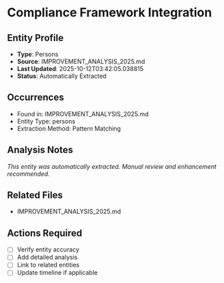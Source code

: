 # Compliance Framework Integration

## Entity Profile
- **Type**: Persons
- **Source**: IMPROVEMENT_ANALYSIS_2025.md
- **Last Updated**: 2025-10-12T03:42:05.038815
- **Status**: Automatically Extracted

## Occurrences
- Found in: IMPROVEMENT_ANALYSIS_2025.md
- Entity Type: persons
- Extraction Method: Pattern Matching

## Analysis Notes
*This entity was automatically extracted. Manual review and enhancement recommended.*

## Related Files
- IMPROVEMENT_ANALYSIS_2025.md

## Actions Required
- [ ] Verify entity accuracy
- [ ] Add detailed analysis
- [ ] Link to related entities
- [ ] Update timeline if applicable
